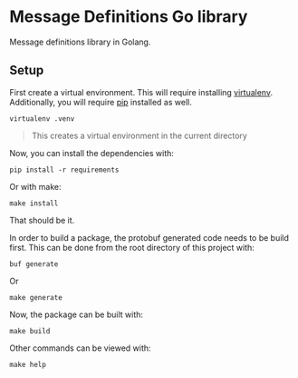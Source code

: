 # Message Definitions Go library

Message definitions library in Golang.

## Setup

First create a virtual environment. This will require installing [virtualenv](https://virtualenv.pypa.io/). Additionally, you will require [pip](https://pypi.org/project/pip/) installed as well.

``` shell
virtualenv .venv
```

> This creates a virtual environment in the current directory

Now, you can install the dependencies with:

```shell
pip install -r requirements
```

Or with make:

```shell
make install
```

That should be it.

In order to build a package, the protobuf generated code needs to be build first. This can be done from the root directory of this project with:

```shell
buf generate
```

Or

```shell
make generate
```

Now, the package can be built with:

```shell
make build
```

Other commands can be viewed with:

```shell
make help
```

